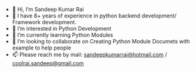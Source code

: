 - 👋 Hi, I’m Sandeep Kumar Rai
- 👀 I have 8+ years of experience in python backend development/ Framework development.
- 👀 I’m interested in Python Development
- 🌱 I’m currently learning Python Modules
- 💞️ I’m looking to collaborate on Creating Python Module Documets with example to help people
- 📫 Please reach me by mail:  sandeepkumarrai@hotmail.com / coolrai.sandeep@gmail.com

<!---
sandeep-python-tutorial/sandeep-python-tutorial is a ✨ special ✨ repository because It will only contains the Python Module Documents in shorts
Which will help everyone on understanding the module quikly with examples.
As well, help candidates on preparing interview
--->

